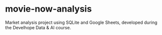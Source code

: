 # movie-now-analysis
Market analysis project using SQLite and Google Sheets, developed during the Develhope Data &amp; AI course.
